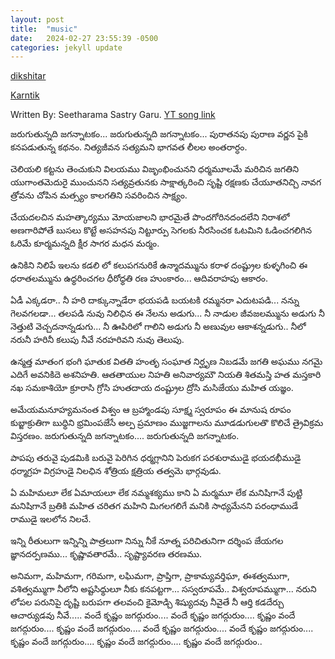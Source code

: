 ```yaml
---
layout: post
title:  "music"
date:   2024-02-27 23:55:39 -0500
categories: jekyll update
---
```



[dikshitar](http://www.medieval.org/music/world/carnatic/dikshitar.html)

[Karntik](https://www.karnatik.com/c3332.shtml)


Written By: Seetharama Sastry Garu.
[YT song link](https://www.youtube.com/watch?v=4DPs-D-hy0I)

జరుగుతున్నది జగన్నాటకం...
జరుగుతున్నది జగన్నాటకం...
పురాతనపు పురాణ వర్ణన పైకి కనపడుతున్న కథనం.
నిత్యజీవన సత్యమని భాగవత లీలల అంతరార్ధం.

చెలియలి కట్టను తెంచుకుని విలయము విజృంభించునని
ధర్మమూలమే మరిచిన జగతిని యుగాంతమెదురై ముంచునని
సత్యవ్రతునకు సాక్షాత్కరించి సృష్టి రక్షణకు చేయూతనిచ్చి
నావగ త్రోవను చోపిన మత్స్యం కాలగతిని సవరించిన సాక్ష్యం.

చేయదలచిన మహత్కార్యము మోయజాలని భారమైతే
పొందగోరినదందలేని నిరాశలో అణగారిపోతే
బుసలు కొట్టే అసహనపు నిట్టూర్పు సెగలకు నీరసించక
ఓటమిని ఓడించగలిగిన ఓరిమే కూర్మమన్నది
క్షీర సాగర మధన మర్మం.

ఉనికిని నిలిపే ఇలను కడలి లో కలుపగనురికే ఉన్మాదమ్మును
కరాళ దంష్ట్రుల కుళ్ళగించి ఈ ధరాతలమ్మును ఉధ్ధరించగల
ధీరోధ్ధతి రణ హుంకారం... ఆదివరాహపు ఆకారం.

ఏడీ ఎక్కడరా.. నీ హరి దాక్కున్నాడేరా భయపడి
బయటకి రమ్మనరా ఎదుటపడి... నన్ను గెలవగలడా... తలపడి
నువు నిలిఛిన ఈ నేలను అడుగు... నీ నాడుల జీవజలమ్మును అడుగు
నీ నెత్తుటి వెచ్చదనాన్నడుగు... నీ ఊపిరిలో గాలిని అడుగు
నీ అణువుల ఆకాశన్నడుగు.. నీలో నరునీ హరినీ కలుపు
నీవే నరహరివని నువు తెలుపు.

ఉన్మత్త మాతంగ భంగి ఘాతుక వితతి
హంతృ సంఘాత నిర్ఘృణ నిబడమే జగతి
అఘము నగమై ఎదిగే అవనికిదె అశనిహతి.
ఆతతాయుల నిహతి అనివార్యమౌ నియతి
శితమస్తి హత మస్తకారి నఖ సమకాశియో
క్రూరాసి గ్రోసి హుతదాయ దంష్ట్రుల ద్రోసి మసిజేయు మహిత యజ్ఞం.

అమేయమనూహ్యమనంత విశ్వం
ఆ బ్రహ్మాండపు సూక్ష్మ స్వరూపం ఈ మానుష రూపం
కుబ్జాక్రుతిగా బుధ్ధిని భ్రమింపజేసే అల్ప ప్రమాణం
ముజ్జగాలను మూడడుగులతొ కొలిచే త్రైవిక్రమ విస్తరణం.
జరుగుతున్నది జగన్నాటకం.... జరుగుతున్నది జగన్నాటకం.

పాపపు తరువై పుడమికి బరువై పెరిగిన ధర్మగ్లానిని పెరుకగ
పరశురాముడై భయదభీముడై ధర్మాగ్రహ విగ్రహుడై నిలఛిన
శోత్రియ క్షత్రియ తత్వమె భార్గవుడు.

ఏ మహిమలూ లేక ఏమాయలూ లేక నమ్మశక్యము కాని ఏ మర్మమూ లేక
మనిషిగానే పుట్టి మనిషిగానే బ్రతికి మహిత చరితగ మహిని మిగలగలిగే మనికి
సాధ్యమేనని పరంధాముడే రాముడై ఇలలోన నిలచే.

ఇన్ని రీతులుగా ఇన్నిన్ని పాత్రలుగా నిన్ను నీకే నూత్న పరిచితునిగా
దర్శింప జేయగల జ్ఞానదర్పణము... కృష్ణావతారమే.. సృష్ట్యావరణ తరణము.

అనిమగా, మహిమగా, గరిమగా, లఘిమగా,
ప్రాప్తిగా, ప్రాకామ్యవర్తిఘా, ఈశత్వముగా, వశిత్వమ్ముగా
నీలోని అష్టసిధ్ధులూ నీకు కనపట్టగా... సస్వరూపమే.. విశ్వరూపమ్ముగా...
నరుని లోపల పరునిపై దృష్టి బరుపగా తలవంచి
కైమోడ్చి శిష్యుదవు నీవైతే నీ ఆర్తి కడదేర్చు ఆచార్యుడవు నీవే.....
వందే కృష్ణం జగద్గురుం.... వందే కృష్ణం జగద్గురుం....
కృష్ణం వందే జగద్గురుం.... కృష్ణం వందే జగద్గురుం....
వందే కృష్ణం జగద్గురుం.... వందే కృష్ణం జగద్గురుం....
కృష్ణం వందే జగద్గురుం.... కృష్ణం వందే జగద్గురుం....
కృష్ణం వందే జగద్గురుం..

